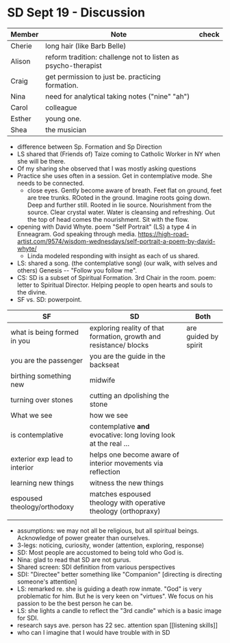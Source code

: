 # SD Sept 19 - Discussion

| Member   | Note                                                          | check   |
| -------- | --------------------------------------------------------------- | ------- |
| Cherie   | long hair (like Barb Belle)                                   |         |
| Alison   | reform tradition: challenge not to listen as psycho-therapist |         |
| Craig    | get permission to just be. practicing formation.              |         |
| Nina     | need for analytical taking notes ("nine" "ah")                |         |
| Carol    | colleague                                                     |         |
| Esther   | young one.                                                    |         |
| Shea     | the musician                                                  |         |
- difference between Sp. Formation and Sp Direction
- LS shared that (Friends of) Taize coming to Catholic Worker in NY when she will be there.
- Of my sharing she observed that I was mostly asking questions
- Practice she uses often in a session. Get in contemplative mode. She needs to be connected.
	- close eyes. Gently become aware of breath. Feet flat on ground, feet are tree trunks. ROoted in the ground.  Imagine roots going down.  Deep and further still. Rooted in lie source. Nourishment from the source. Clear crystal water.  Water is cleansing and refreshing. Out the top of head comes the nourishment. Sit with the flow.
- opening with David Whyte. poem "Self Portrait" (LS) a type 4 in Enneagram. God speaking through media. <https://high-road-artist.com/9574/wisdom-wednesdays/self-portrait-a-poem-by-david-whyte/>
	- Linda modeled responding with insight as each of us shared.
- LS: shared a song. (the contemplative song) (our walk, with selves and others) Genesis -- "Follow you follow me".
- CS: SD is a subset of Spiritual Formation. 3rd Chair in the room. poem: letter to Spiritual Director. Helping people to open hearts and souls to the divine.
- SF vs. SD: powerpoint.
    
| SF                            | SD                                                                 | Both                 |
| ----------------------------- | ------------------------------------------------------------------ | -------------------- |
| what is being formed in you   | exploring reality of that formation, growth and resistance/ blocks | are guided by spirit |
| you are the passenger         | you are the guide in the backseat                                  |                      |
| birthing something new        | midwife                                                            |                      |
| turning over stones           | cutting an dpolishing the stone                                    |                      |
| What we see                   | how we see                                                         |                      |
| is contemplative              | contemplative **and** evocative: long loving look at the real …    |                      |
| exterior exp lead to interior | helps one become aware of interior movements via reflection        |                      |
| learning new things           | witness the new things                                             |                      |
| espoused theology/orthodoxy   | matches espoused theology with operative theology (orthopraxy)     |                      |
|                               |                                                                    |                      |
- assumptions: we may not all be religious, but all spiritual beings. Acknowledge of power greater than ourselves.
- 3-legs: noticing, curiosity, wonder (attention, exploring, response)
- SD: Most people are accustomed to being told who God is.
- Nina: glad to read that SD are not gurus.
- Shared screen: SDI definition from various perspectives
- SDI: "Directee" better something like "Companion" [directing is directing someone's attention]
- LS: remarked re. she is guiding a death row inmate. "God" is very problematic for him. But he is very keen on "virtues". We focus on his passion to be the best person he can be.
- LS: she lights a candle to reflect the "3rd candle" which is a basic image for SDI.
- research says ave. person has 22 sec. attention span [[listening skills]]
- who can I imagine that I would have trouble with in SD
